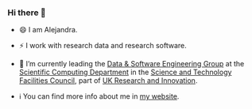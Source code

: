### Hi there 👋

- 😄 I am Alejandra.

- ⚡ I work with research data and research software. 

- 🔭 I’m currently leading the [Data & Software Engineering Group](https://www.scd.stfc.ac.uk/Pages/Software-Engineering-Group.aspx) at the [Scientific Computing Department](https://www.scd.stfc.ac.uk) in the [Science and Technology Facilities Council](https://stfc.ukri.org/), part of [UK Research and Innovation](https://www.ukri.org/).

- :information_source: You can find more info about me in [my website](https://agbeltran.github.io/).

<!--
**agbeltran/agbeltran** is a ✨ _special_ ✨ repository because its `README.md` (this file) appears on your GitHub profile.

Here are some ideas to get you started:

- 🔭 I’m currently working on ...
- 🌱 I’m currently learning ...
- 👯 I’m looking to collaborate on ...
- 🤔 I’m looking for help with ...
- 💬 Ask me about ...
- 📫 How to reach me: ...
- 😄 Pronouns: ...
- ⚡ Fun fact: ...
-->
